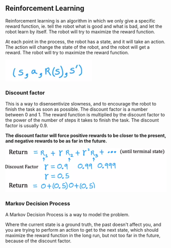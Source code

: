 ## Reinforcement Learning

Reinforcement learning is an algorithm in which we only give a specific reward function, ie. tell the robot what is good and what is bad, and let the robot learn by itself. The robot will try to maximize the reward function.

At each point in the process, the robot has a state, and it will take an action. The action will change the state of the robot, and the robot will get a reward. The robot will try to maximize the reward function.

![](./Screenshot%202023-06-23%20182905.png)

### Discount factor

This is a way to disensentivize slowness, and to encourage the robot to finish the task as soon as possible. The discount factor is a number between 0 and 1. The reward function is multiplied by the discount factor to the power of the number of steps it takes to finish the task. The discount factor is usually 0.9.

**The discount factor will force positive rewards to be closer to the present, and negative rewards to be as far in the future.**

![](.//Screenshot%202023-06-23%20183043.png)

### Markov Decision Process

A Markov Decision Process is a way to model the problem.

Where the current state is a ground truth, the past doesn't affect you, and you are trying to perform an action to get to the next state, which should maximize the reward function in the long run, but not too far in the future, because of the discount factor.
